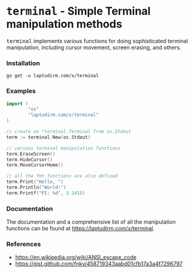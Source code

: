 <h1> <samp>terminal</samp> - Simple Terminal manipulation methods </h1>

<samp>terminal</samp> implements various functions for doing sophisticated terminal
manipulation, including cursor movement, screen erasing, and others.

### Installation

```
go get -u laptudirm.com/x/terminal
```

### Examples

```go
import (
        "os"
        "laptudirm.com/x/terminal"
)

// create an *terminal.Terminal from os.Stdout
term := terminal.New(os.Stdout)

// various terminal manipulation functions
term.EraseScreen()
term.HideCursor()
term.MoveCursorHome()

// all the fmt functions are also defined
term.Print("Hello, ")
term.Println("World!")
term.Printf("PI: %d", 3.1415)
```

### Documentation

The documentation and a comprehensive list of all the manipulation functions
can be found at https://laptudirm.com/x/terminal.

### References

- https://en.wikipedia.org/wiki/ANSI_escape_code
- https://gist.github.com/fnky/458719343aabd01cfb17a3a4f7296797
